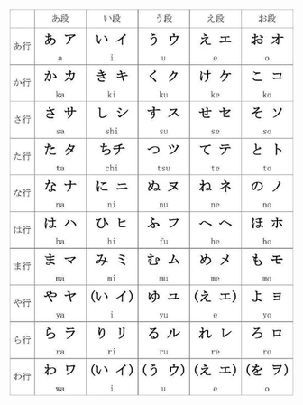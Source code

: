 ![test image](https://github.com/reji3098/image-res/blob/main/431622f6734e4e50b9713df5844e8bda.jpeg)
